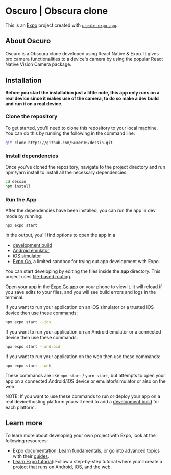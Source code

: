 # Oscuro | Obscura clone

This is an [Expo](https://expo.dev) project created with [`create-expo-app`](https://www.npmjs.com/package/create-expo-app).

## About Oscuro

Oscuro is a Obscura clone developed using React Native & Expo. It gives pro camera functionalities to a device's camera by using the popular React Native Vision Camera package.

<!--
## Screenshots

<table>
  <tr>
    <td>
      <img src="./dessin-1.png" width=250 height=544 alt="First Screenshot" />
    </td>
    <td>
      <img src="./dessin-2.png" width=250 height=544 alt="Second Screenshot" />
    </td>
  </tr>
</table>
-->

## Installation

__Before you start the installation just a little note, this app only runs on a real device since it makes use of the camera, to do so make a dev build and run it on a real device.__

### Clone the repository
To get started, you'll need to clone this repository to your local machine. You can do this by running the following in the command line:

```bash 
git clone https://github.com/Sumer16/dessin.git 
```

### Install dependencies

Once you've cloned the repository, navigate to the project directory and run npm/yarn install to install all the necessary dependencies.

```bash
cd dessin
npm install
```

### Run the App

After the dependencies have been installed, you can run the app in dev mode by running:

```bash
npx expo start
```

In the output, you'll find options to open the app in a

- [development build](https://docs.expo.dev/develop/development-builds/introduction/)
- [Android emulator](https://docs.expo.dev/workflow/android-studio-emulator/)
- [iOS simulator](https://docs.expo.dev/workflow/ios-simulator/)
- [Expo Go](https://expo.dev/go), a limited sandbox for trying out app development with Expo

You can start developing by editing the files inside the **app** directory. This project uses [file-based routing](https://docs.expo.dev/router/introduction).

Open your app in the [Expo Go app](https://expo.io) on your phone to view it. It will reload if you save edits to your files, and you will see build errors and logs in the terminal.

If you want to run your application on an iOS simulator or a trusted iOS device then use these commands:

```bash
npx expo start --ios
```

If you want to run your application on an Android emulator or a connected device then use these commands:

```bash
npx expo start --android
```

If you want to run your application on the web then use these commands:

```bash
npx expo start --web
```

These commands are like `npm start` / `yarn start`, but attempts to open your app on a connected Android/iOS device or emulator/simulator or also on the web.

NOTE: If you want to use these commands to run or deploy your app on a real device/hosting platform you will need to add a [development build](https://docs.expo.dev/develop/development-builds/introduction/) for each platform.

## Learn more

To learn more about developing your own project with Expo, look at the following resources:

- [Expo documentation](https://docs.expo.dev/): Learn fundamentals, or go into advanced topics with their [guides](https://docs.expo.dev/guides).
- [Learn Expo tutorial](https://docs.expo.dev/tutorial/introduction/): Follow a step-by-step tutorial where you'll create a project that runs on Android, iOS, and the web.
